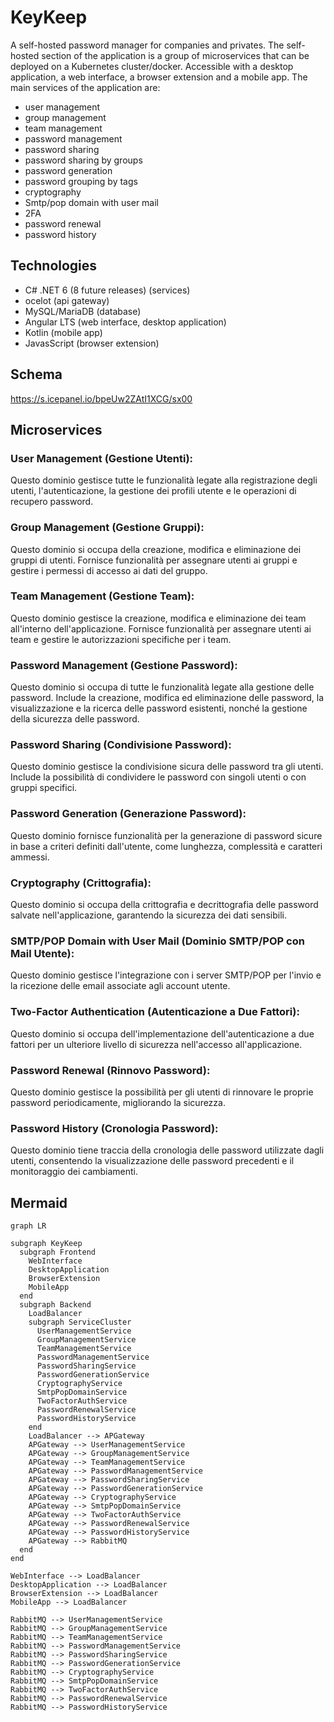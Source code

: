 # KeyKeep
A self-hosted password manager for companies and privates.
The self-hosted section of the application is a group of microservices that can be deployed on a Kubernetes cluster/docker.
Accessible with a desktop application, a web interface, a browser extension and a mobile app.
The main services of the application are:
- user management
- group management
- team management
- password management
- password sharing
- password sharing by groups
- password generation
- password grouping by tags
- cryptography
- Smtp/pop domain with user mail 
- 2FA
- password renewal
- password history

## Technologies
- C# .NET 6 (8 future releases) (services)
- ocelot (api gateway)
- MySQL/MariaDB (database)
- Angular LTS (web interface, desktop application)
- Kotlin (mobile app)
- JavasScript (browser extension)
  

## Schema 
https://s.icepanel.io/bpeUw2ZAtI1XCG/sx00


## Microservices
### User Management (Gestione Utenti): 
Questo dominio gestisce tutte le funzionalità legate alla registrazione degli utenti, l'autenticazione, la gestione dei profili utente e le operazioni di recupero password.

### Group Management (Gestione Gruppi): 
Questo dominio si occupa della creazione, modifica e eliminazione dei gruppi di utenti. Fornisce funzionalità per assegnare utenti ai gruppi e gestire i permessi di accesso ai dati del gruppo.

### Team Management (Gestione Team):
 Questo dominio gestisce la creazione, modifica e eliminazione dei team all'interno dell'applicazione. Fornisce funzionalità per assegnare utenti ai team e gestire le autorizzazioni specifiche per i team.

### Password Management (Gestione Password): 
Questo dominio si occupa di tutte le funzionalità legate alla gestione delle password. Include la creazione, modifica ed eliminazione delle password, la visualizzazione e la ricerca delle password esistenti, nonché la gestione della sicurezza delle password.

### Password Sharing (Condivisione Password): 
Questo dominio gestisce la condivisione sicura delle password tra gli utenti. Include la possibilità di condividere le password con singoli utenti o con gruppi specifici.

### Password Generation (Generazione Password): 
Questo dominio fornisce funzionalità per la generazione di password sicure in base a criteri definiti dall'utente, come lunghezza, complessità e caratteri ammessi.

### Cryptography (Crittografia): 
Questo dominio si occupa della crittografia e decrittografia delle password salvate nell'applicazione, garantendo la sicurezza dei dati sensibili.

### SMTP/POP Domain with User Mail (Dominio SMTP/POP con Mail Utente): 
Questo dominio gestisce l'integrazione con i server SMTP/POP per l'invio e la ricezione delle email associate agli account utente.

### Two-Factor Authentication (Autenticazione a Due Fattori):
 Questo dominio si occupa dell'implementazione dell'autenticazione a due fattori per un ulteriore livello di sicurezza nell'accesso all'applicazione.

### Password Renewal (Rinnovo Password): 
Questo dominio gestisce la possibilità per gli utenti di rinnovare le proprie password periodicamente, migliorando la sicurezza.

### Password History (Cronologia Password): 
Questo dominio tiene traccia della cronologia delle password utilizzate dagli utenti, consentendo la visualizzazione delle password precedenti e il monitoraggio dei cambiamenti.

## Mermaid
``` mermaid
graph LR

subgraph KeyKeep
  subgraph Frontend
    WebInterface
    DesktopApplication
    BrowserExtension
    MobileApp
  end
  subgraph Backend
    LoadBalancer
    subgraph ServiceCluster
      UserManagementService
      GroupManagementService
      TeamManagementService
      PasswordManagementService
      PasswordSharingService
      PasswordGenerationService
      CryptographyService
      SmtpPopDomainService
      TwoFactorAuthService
      PasswordRenewalService
      PasswordHistoryService
    end
    LoadBalancer --> APGateway
    APGateway --> UserManagementService
    APGateway --> GroupManagementService
    APGateway --> TeamManagementService
    APGateway --> PasswordManagementService
    APGateway --> PasswordSharingService
    APGateway --> PasswordGenerationService
    APGateway --> CryptographyService
    APGateway --> SmtpPopDomainService
    APGateway --> TwoFactorAuthService
    APGateway --> PasswordRenewalService
    APGateway --> PasswordHistoryService
    APGateway --> RabbitMQ
  end
end

WebInterface --> LoadBalancer
DesktopApplication --> LoadBalancer
BrowserExtension --> LoadBalancer
MobileApp --> LoadBalancer

RabbitMQ --> UserManagementService
RabbitMQ --> GroupManagementService
RabbitMQ --> TeamManagementService
RabbitMQ --> PasswordManagementService
RabbitMQ --> PasswordSharingService
RabbitMQ --> PasswordGenerationService
RabbitMQ --> CryptographyService
RabbitMQ --> SmtpPopDomainService
RabbitMQ --> TwoFactorAuthService
RabbitMQ --> PasswordRenewalService
RabbitMQ --> PasswordHistoryService

```
